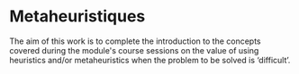 # Metaheuristiques
The aim of this work is to complete the introduction to the concepts covered during the module's course sessions on the value of using heuristics and/or metaheuristics when the problem to be solved is ‘difficult’.

